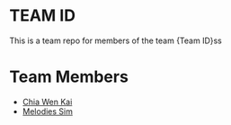 # TEAM ID
This is a team repo for members of the team {Team ID}ss

# Team Members
* [Chia Wen Kai](members/Cwk.md)
* [Melodies Sim](members/melodies.md)

